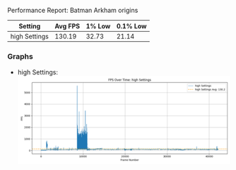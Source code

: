 Performance Report: Batman Arkham origins

| Setting           | Avg FPS | 1% Low | 0.1% Low |
|-------------------|---------|--------|----------|
| high Settings      |  130.19 |  32.73 |    21.14 |

### Graphs
- high Settings: ![high Settings](high_settings_fps_plot.png)
